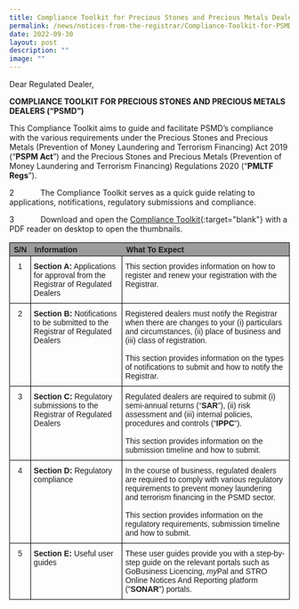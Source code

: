 ```yaml
---
title: Compliance Toolkit for Precious Stones and Precious Metals Dealers
permalink: /news/notices-from-the-registrar/Compliance-Toolkit-for-PSMD/
date: 2022-09-30
layout: post
description: ""
image: ""
---
```

Dear Regulated Dealer,

**COMPLIANCE TOOLKIT FOR PRECIOUS STONES AND PRECIOUS METALS DEALERS (“PSMD”)**

This Compliance Toolkit aims to guide and facilitate PSMD’s compliance with the various requirements under the Precious Stones and Precious Metals (Prevention of Money Laundering and Terrorism Financing) Act 2019 (“**PSPM Act**”) and the Precious Stones and Precious Metals (Prevention of Money Laundering and Terrorism Financing) Regulations 2020 (“**PMLTF Regs**”).

2            The Compliance Toolkit serves as a quick guide relating to applications, notifications, regulatory submissions and compliance.

3            Download and open the [Compliance Toolkit](/images/Compliance%20Toolkit%20for%20PSMD_20220908.pdf){:target="blank"} with a PDF reader on desktop to open the thumbnails.

<style type="text/css">
.tg {border-collapse:collapse;border-spacing:0;}
.tg tr td{border-color:black;border-style:solid;border-width:1px;font-family:Arial, sans-serif;font-size:14px;
  overflow:hidden;padding:10px 5px;word-break:normal;}
.tg tr{border-color:black;border-style:solid;border-width:1px;font-family:Arial, sans-serif;font-size:14px;
  font-weight:normal;overflow:hidden;padding:10px 5px;word-break:normal;}
.tg .tg-vs2s{background-color:#9b9b9b;border-color:#000000;text-align:left;vertical-align:top}
.tg .tg-wp8o{border-color:#000000;text-align:center;vertical-align:top}
.tg .tg-73oq{border-color:#000000;text-align:left;vertical-align:top}
</style>
<table class="tg">
	<thead>
	<tr>
    <th class="tg-vs2s"><span style="font-weight:bold">S/N</span></th>
		<th class="tg-vs2s"><span style="font-weight:bold">Information</span></th>
    <th class="tg-vs2s"><span style="font-weight:bold">What To Expect</span>
		</th>
		</tr>
</thead>
	<tr>
    <td class="tg-wp8o">1</td>
    <td class="tg-73oq"><span style="font-weight:bold">Section A:</span> Applications for approval from the Registrar of Regulated Dealers</td>
    <td class="tg-73oq">This section provides information on how to register and renew your registration with the Registrar.</td>
  </tr>
  <tr>
    <td class="tg-wp8o">2</td>
    <td class="tg-73oq"><span style="font-weight:bold">Section B:</span> Notifications to be submitted to the Registrar of Regulated Dealers</td>
    <td class="tg-73oq">Registered dealers must notify the Registrar when there are changes to your (i) particulars and circumstances, (ii) place of business and (iii) class of registration.<br><br>This section provides information on the types of notifications to submit and how to notify the Registrar.</td>
  </tr>
  <tr>
    <td class="tg-wp8o">3</td>
    <td class="tg-73oq"><span style="font-weight:bold">Section C:</span> Regulatory submissions to the Registrar of Regulated Dealers</td>
    <td class="tg-73oq">Regulated dealers are required to submit (i) semi-annual returns (“<span style="font-weight:bold">SAR</span>”), (ii) risk assessment and (iii) internal policies, procedures and controls (“<span style="font-weight:bold">IPPC</span>”).<br><br>This section provides information on the submission timeline and how to submit.</td>
  </tr>
  <tr>
    <td class="tg-wp8o">4</td>
    <td class="tg-73oq"><span style="font-weight:bold">Section D: </span>Regulatory compliance</td>
    <td class="tg-73oq">In the course of business, regulated dealers are required to comply with various regulatory requirements to prevent money laundering and terrorism financing in the PSMD sector.<br><br>This section provides information on the regulatory requirements, submission timeline and how to submit.</td>
  </tr>
  <tr>
    <td class="tg-wp8o">5</td>
    <td class="tg-73oq"><span style="font-weight:bold">Section E:</span> Useful user guides</td>
    <td  class="tg-73oq">These user guides provide you with a step-by-step guide on the relevant portals such as GoBusiness Licencing, <span style="font-style:italic">my</span>Pal and STRO Online Notices And Reporting platform ("<span style="font-weight:bold">SONAR</span>") portals.</td>
  </tr>
	<tr>